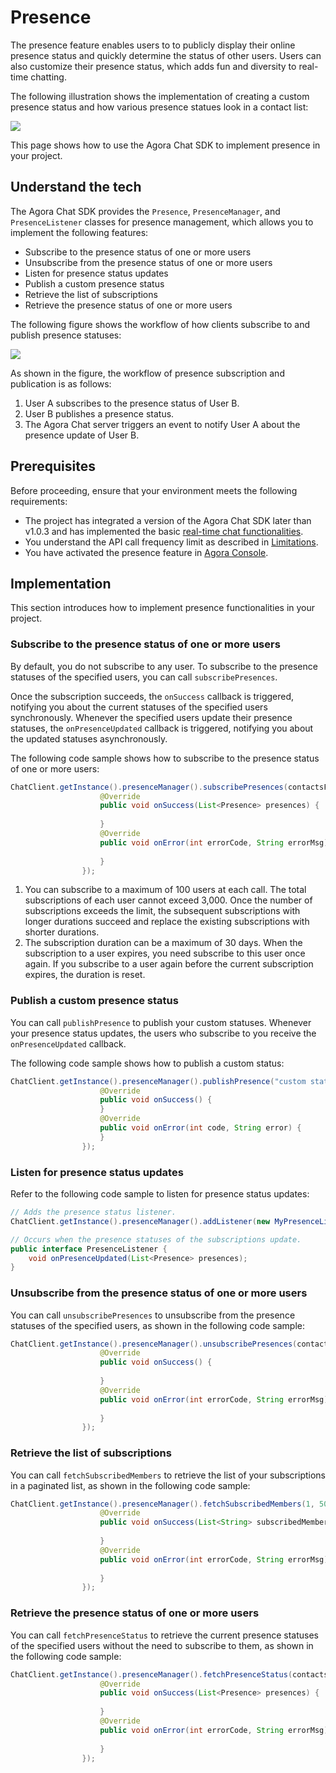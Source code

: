 # Presence

The presence feature enables users to to publicly display their online presence status and quickly determine the status of other users. Users can also customize their presence status, which adds fun and diversity to real-time chatting.

The following illustration shows the implementation of creating a custom presence status and how various presence statues look in a contact list:

![](https://web-cdn.agora.io/docs-files/1655302046418)

This page shows how to use the Agora Chat SDK to implement presence in your project.

## Understand the tech

The Agora Chat SDK provides the `Presence`, `PresenceManager`, and `PresenceListener` classes for presence management, which allows you to implement the following features:

- Subscribe to the presence status of one or more users
- Unsubscribe from the presence status of one or more users
- Listen for presence status updates
- Publish a custom presence status
- Retrieve the list of subscriptions
- Retrieve the presence status of one or more users

The following figure shows the workflow of how clients subscribe to and publish presence statuses:

![](https://web-cdn.agora.io/docs-files/1655306619037)

As shown in the figure, the workflow of presence subscription and publication is as follows:

1. User A subscribes to the presence status of User B.
2. User B publishes a presence status.
3. The Agora Chat server triggers an event to notify User A about the presence update of User B.


## Prerequisites

Before proceeding, ensure that your environment meets the following requirements:

- The project has integrated a version of the Agora Chat SDK later than v1.0.3 and has implemented the basic [real-time chat functionalities](./agora_chat_get_started_android).
- You understand the API call frequency limit as described in [Limitations](./agora_chat_limitation).
- You have activated the presence feature in [Agora Console](http://console.staging.agora.io/).


## Implementation

This section introduces how to implement presence functionalities in your project.

### Subscribe to the presence status of one or more users

By default, you do not subscribe to any user. To subscribe to the presence statuses of the specified users, you can call `subscribePresences`.

Once the subscription succeeds, the `onSuccess` callback is triggered, notifying you about the current statuses of the specified users synchronously. Whenever the specified users update their presence statuses, the `onPresenceUpdated` callback is triggered, notifying you about the updated statuses asynchronously.

The following code sample shows how to subscribe to the presence status of one or more users:

```java
ChatClient.getInstance().presenceManager().subscribePresences(contactsFromServer, 1 * 24 * 3600, new ValueCallBack<List<Presence>>() {
                    @Override
                    public void onSuccess(List<Presence> presences) {
                        
                    }
                    @Override
                    public void onError(int errorCode, String errorMsg) {
                       
                    }
                });             
```

<div class="alert info"><ol><li>You can subscribe to a maximum of 100 users at each call. The total subscriptions of each user cannot exceed 3,000. Once the number of subscriptions exceeds the limit, the subsequent subscriptions with longer durations succeed and replace the existing subscriptions with shorter durations.<li>The subscription duration can be a maximum of 30 days. When the subscription to a user expires, you need subscribe to this user once again. If you subscribe to a user again before the current subscription expires, the duration is reset.</ol></div>


### Publish a custom presence status

You can call `publishPresence` to publish your custom statuses. Whenever your presence status updates, the users who subscribe to you receive the `onPresenceUpdated` callback.

The following code sample shows how to publish a custom status:

```java
ChatClient.getInstance().presenceManager().publishPresence("custom status", new CallBack() {
                    @Override
                    public void onSuccess() {
                    }
                    @Override
                    public void onError(int code, String error) {
                    }
                });
```


### Listen for presence status updates

Refer to the following code sample to listen for presence status updates:

```java
// Adds the presence status listener.
ChatClient.getInstance().presenceManager().addListener(new MyPresenceListener());

// Occurs when the presence statuses of the subscriptions update.
public interface PresenceListener {
    void onPresenceUpdated(List<Presence> presences);
}
```

### Unsubscribe from the presence status of one or more users

You can call `unsubscribePresences` to unsubscribe from the presence statuses of the specified users, as shown in the following code sample:

```java
ChatClient.getInstance().presenceManager().unsubscribePresences(contactsFromServer, new CallBack() {
                    @Override
                    public void onSuccess() {
                       
                    }
                    @Override
                    public void onError(int errorCode, String errorMsg) {
                       
                    }
                });
```

### Retrieve the list of subscriptions

You can call `fetchSubscribedMembers` to retrieve the list of your subscriptions in a paginated list, as shown in the following code sample:

```java
ChatClient.getInstance().presenceManager().fetchSubscribedMembers(1, 50, new ValueCallBack<List<String>>() {
                    @Override
                    public void onSuccess(List<String> subscribedMembers) {
                        
                    }
                    @Override
                    public void onError(int errorCode, String errorMsg) {
                       
                    }
                });
```

### Retrieve the presence status of one or more users

You can call `fetchPresenceStatus` to retrieve the current presence statuses of the specified users without the need to subscribe to them, as shown in the following code sample:

```java
ChatClient.getInstance().presenceManager().fetchPresenceStatus(contactsFromServer, new ValueCallBack<List<Presence>>() {
                    @Override
                    public void onSuccess(List<Presence> presences) {
                        
                    }
                    @Override
                    public void onError(int errorCode, String errorMsg) {
                       
                    }
                });
```